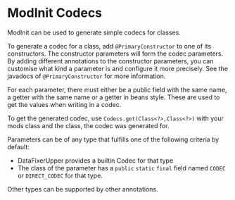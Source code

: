 # ModInit Codecs

ModInit can be used to generate simple codecs for classes.

To generate a codec for a class, add `@PrimaryConstructor` to one of its constructors.
The constructor parameters will form the codec parameters.
By adding different annotations to the constructor parameters, you can customise what kind a parameter is and configure it more precisely.
See the javadocs of `@PrimaryConstructor` for more information.

For each parameter, there must either be a public field with the same name, a getter with the same name or a getter in beans style.
These are used to get the values when writing in a codec.

To get the generated codec, use `Codecs.get(Class<?>,Class<?>)` with your mods class and the class, the codec was generated for.

Parameters can be of any type that fulfills one of the following criteria by default:
  * DataFixerUpper provides a builtin Codec for that type
  * The class of the parameter has a `public` `static` `final` field named `CODEC` or `DIRECT_CODEC` for that type.

Other types can be supported by other annotations.
